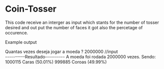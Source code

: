 # Coin-Tosser
This code receive an interger as input which stants for the number of tosser desired and out put the number of faces it got also the percetage of occurence.

Example output

Quantas vezes deseja jogar a moeda ?
2000000              //input   
----------Resultado----------
A moeda foi rodada 2000000 vezes.
Sendo:
1000115 Caras (50.01%)
999885 Coroas (49.99%)
